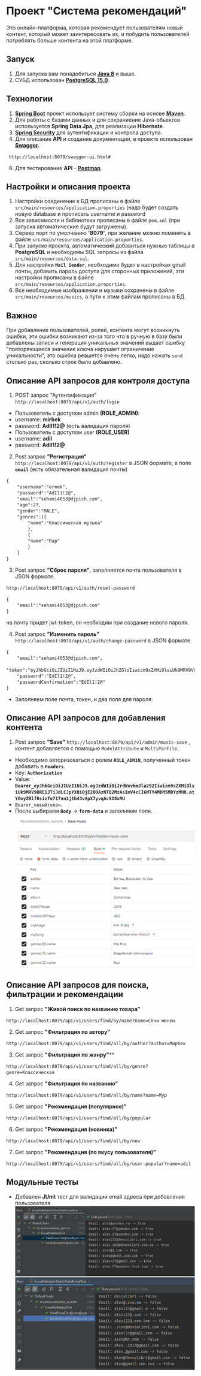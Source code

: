 # Проект "Система рекомендаций"

Это онлайн-платформа, которая рекомендует пользователям новый контент, который может заинтересовать их, 
и побудить пользователей потреблять больше контента на этой платформе.

## Запуск

1. Для запуска вам понадобиться **[Java 8](https://www.java.com/ru/)** и выше.
2. СУБД использован **[PostgreSQL 15.0](https://www.postgresql.org/)**.

## Технологии

1. **[Spring Boot](https://spring.io/projects/spring-boot)** проект использует систему сборки на основе **[Maven](https://maven.apache.org/)**.
2. Для работы с базами данных и для сохраниение Java-обьектов используется **Spring Data Jpa**, для реализации **Hibernate**.
3. **[Spring Security](https://spring.io/projects/spring-security)** для аутентификации и контрола доступа.
4. Для описание **API** и создание документации, в проекте использован **[Swagger](https://swagger.io/).**
````
 http://localhost:8079/swagger-ui.html#
````
6. Для тестирование **API** - **[Postman](https://www.postman.com/)**.

## Настройки и описания проекта

1. Настройки соединение к БД прописаны в файле `src/main/resources/application.proporties` (надо будет создать новую database и прописать username и password
2. Все зависимости и библиотеки прописаны в файле `pom.xml` (при запуска автоматические будут загружены).
3. Сервер порт по умолчанию **'8079'**, при желание можно поменять в файле `src/main/resources/application.proporties`.
4. При запуске проекта, автоматический добавиться нужные таблицы в **PostgreSQL** и необходимы SQL запросы из файла `src/main/resources/data.sql`.
5. Для настройки **`Mail Sender`**, необходимо будет в настройках gmail почты, добавить пароль доступа для сторонных приложений, эти настройки прописаны в файле `src/main/resources/application.proporties`.
6. Все необходимые изображении и музыки сохранены в файле `src/main/resources/musics`, а пути к этим файлам прописаны в БД.
## Важное

При добавление пользователей, ролей, контента могут возникнуть ошибки, эти ошибки возникают из-за того что в ручную в базу были добавлены записи и генерация уникальных значений выдает ошибку "повторяющееся значение ключа нарушает ограничение уникальности", это ошибка реашется очень легко, надо нажать `send` столько раз, сколько строк было добавлено.

## Описание API запросов для контроля доступа 
1. POST запрос "Аутентификация" `http://localhost:8079/api/v1/auth/login`

- Пользователь с доступом admin **(ROLE_ADMIN)**: 
- username: **mirbek**
- password: **AdIl1!2@** (есть валидация пароля)
- Пользователь с доступом user **(ROLE_USER)**
- username: **adil**
- password: **AdIl1!2@**

2. Post запрос **"Регистрация"** `http://localhost:8079/api/v1/auth/register` в JSON формате, в поле **`email`** (есть обязательная валидация почты) 
````
{
    "username":"ermek",
    "password":"AdIl1!2@",
    "email":"sehami4053@djpich.com",
    "age":27,
    "gender":"MALE",
    "genres":[{
        "name":"Классическая музыка"
        },
        {
        "name":"Rap"
        }
    ]
}
````

3. Post запрос **"Сброс пароля"**, заполняется почта пользователя в JSON формате.
````
http://localhost:8079/api/v1/auth/reset-password
````
````
{
    "email":"sehami4053@djpich.com"
}
````
на почту придет jwt-token, он необходим при создание нового пароля.

4. Post запрос **"Изменить пароль"** `http://localhost:8079/api/v1/auth/change-password` в JSON формате.
````
{
    "email":"sehami4053@djpich.com",
    "token":"eyJhbGciOiJIUzI1NiJ9.eyJzdWIiOiJhZGlsIiwicm9sZXMiOlsiUk9MRV9VU0VSIl0sImlhdCI6MTY4MDI5NjEyNCwiZXhwIjoxNjgwMjk5NzI0fQ.Web4FSNHIVGlrmYirtTlJQiBUzdLOm_hx0ysCDMyJBs",
    "password":"EdIl1!2@",
    "passwordConfirmation":"EdIl1!2@"
}
````
- Заполняем поле почта, токен, и два поля для пароля.

## Описание API запроcов для добавления контента

1. Post запрос **"Save"** `http://localhost:8079/api/v1/admin/music-save` , контент добавляется с помощью `ModelAttribute` и `MultiParFile`.
- Необходимо авторизоваться с ролем **`ROLE_ADMIN`**, полученный токен добавить в **`Headers`**.
- Key: **`Authorization`**
- Value: **`Bearer_eyJhbGciOiJIUzI1NiJ9.eyJzdWIiOiJrdWxvbmJla292Iiwicm9sZXMiOlsiUk9MRV9BRE1JTiJdLCJpYXQiOjE2ODAzNTQ2MzAsImV4cCI6MTY4MDM5MDYzMH0.atY0oyZBlf0sizfe717nn1jtb43vApX7yvqAcSX8xMU`** 
- `Bearer_новыйтокен`.
- После выбираем **`Body`** -> **`form-data`** и заполняем поля.
![Image alt](https://github.com/kulonbekov/recommendation_system/blob/master/recommendation_system/src/main/resources/musics/images/form-data-save-music.PNG)

## Описание API запросов для поиска, фильтрации и рекомендации

1. Get запрос **"Живой поиск по названию товара"**
````
http://localhost:8079/api/v1/users/find/by/name?name=Сени менен
````

2. Get запрос **"Фильтрация по автору"**
````
http://localhost:8079/api/v1/users/find/all/by/author?author=Мирбек
````

3. Get запрос **"Фильтрация по жанру"****
````
http://localhost:8079/api/v1/users/find/all/by/genre?genre=Классическая
````

4. Get запрос **"Фильтрация по названию"**
````
http://localhost:8079/api/v1/users/find/all/by/name?name=Мур
````

5. Get запрос **"Рекомендация (популярное)"**
````
http://localhost:8079/api/v1/users/find/all/by/popular
````

6. Get запрос **"Рекомендация (новинка)"**
````
http://localhost:8079/api/v1/users/find/all/by/new
````

7. Get запрос **"Рекомендация (по вкусу пользователя)"**
````
http://localhost:8079/api/v1/users/find/all/by/user-popular?name=adil
````

## Модульные тесты
- Добавлен **JUnit** тест для валидации email адреса при добавления пользователя
![Image alt](https://github.com/kulonbekov/recommendation_system/blob/master/recommendation_system/src/main/resources/musics/images/ValidEmailProvider.PNG)
![Image alt](https://github.com/kulonbekov/recommendation_system/blob/master/recommendation_system/src/main/resources/musics/images/InvalidEmailProvider.PNG)
